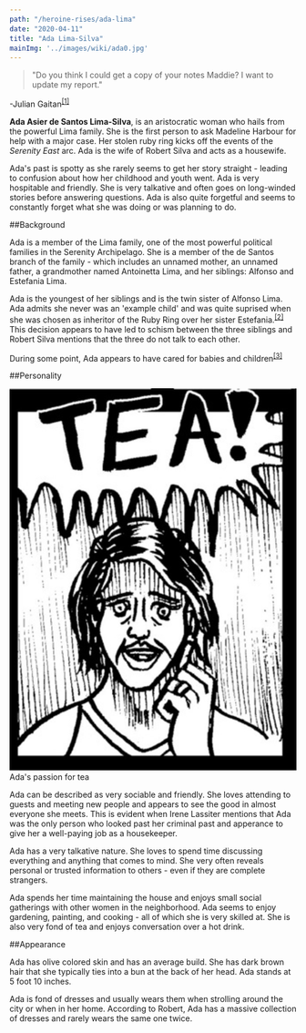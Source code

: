 ```yaml
---
path: "/heroine-rises/ada-lima"
date: "2020-04-11"
title: "Ada Lima-Silva"
mainImg: '../images/wiki/ada0.jpg'
---
```

<div class="char-quote">
<blockquote>
 "Do you think I could get a copy of your notes Maddie? I want to update my report."
</blockquote>
<p>-Julian Gaitan<sup><a href="https://www.ezequielespinoza.com/heroine-rises/6/3">[1]</a></sup></p>
</div>

**Ada Asier de Santos Lima-Silva**, is an aristocratic woman who hails from the powerful Lima family. She is the first person to ask Madeline Harbour for help with a major case. Her stolen ruby ring kicks off the events of the *Serenity East* arc. Ada is the wife of Robert Silva and acts as a housewife.

Ada's past is spotty as she rarely seems to get her story straight - leading to confusion about how her childhood and youth went. Ada is very hospitable and friendly. She is very talkative and often goes on long-winded stories before answering questions. Ada is also quite forgetful and seems to constantly forget what she was doing or was planning to do.

##Background

Ada is a member of the Lima family, one of the most powerful political families in the Serenity Archipelago. She is a member of the de Santos branch of the family - which includes an unnamed mother, an unnamed father, a grandmother named Antoinetta Lima, and her siblings: Alfonso and Estefania Lima.

Ada is the youngest of her siblings and is the twin sister of Alfonso Lima. Ada admits she never was an 'example child' and was quite suprised when she was chosen as inheritor of the Ruby Ring over her sister Estefania.<sup><a href="https://www.ezequielespinoza.com/heroine-rises/4/8">[2]</a></sup> This decision appears to have led to schism between the three siblings and Robert Silva mentions that the three do not talk to each other.

During some point, Ada appears to have cared for babies and children<sup><a href="https://www.ezequielespinoza.com/heroine-rises/4/5">[3]</a></sup>

##Personality

<div class="wiki-char-section-image">
<img src="../images/wiki/ada1.jpg" alt="Ada Lima Tea Reaction"></img>
<figcaption>Ada's passion for tea</figcaption>
</div>

Ada can be described as very sociable and friendly. She loves attending to guests and meeting new people and appears to see the good in almost everyone she meets. This is evident when Irene Lassiter mentions that Ada was the only person who looked past her criminal past and apperance to give her a well-paying job as a housekeeper.

Ada has a very talkative nature. She loves to spend time discussing everything and anything that comes to mind. She very often reveals personal or trusted information to others - even if they are complete strangers.

Ada spends her time maintaining the house and enjoys small social gatherings with other women in the neighborhood. Ada seems to enjoy gardening, painting, and cooking - all of which she is very skilled at. She is also very fond of tea and enjoys conversation over a hot drink.

##Appearance

Ada has olive colored skin and has an average build. She has dark brown hair that she typically ties into a bun at the back of her head. Ada stands at 5 foot 10 inches.

Ada is fond of dresses and usually wears them when strolling around the city or when in her home. According to Robert, Ada has a massive collection of dresses and rarely wears the same one twice. 